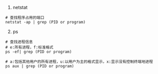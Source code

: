 1. netstat
```shell
# 查找程序占用的端口
netstat -ap | grep (PID or program)
```

2. ps
```shell
# 查找进程信息
# e:所有进程，f:标准格式
ps -ef| grep (PID or program)

# a:包括其他用户的所有进程，u:以用户为主的格式显示，x:显示没有控制终端地进程
ps aux | grep (PID or program)

```
